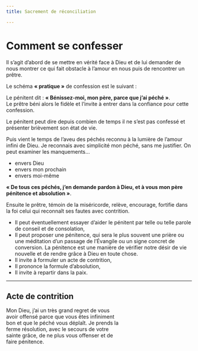 ```yaml
---
title: Sacrement de réconciliation

---
```


# Comment se confesser


Il s’agit d’abord de se mettre en vérité face à Dieu et de lui demander de nous montrer ce qui fait obstacle à l’amour en nous puis de rencontrer un prêtre.

Le schéma **« pratique »** de confession est le suivant :

Le pénitent dit : **« Bénissez-moi, mon père, parce que j’ai péché »**. \
Le prêtre béni alors le fidèle et l’invite à entrer dans la confiance pour cette confession.

Le pénitent peut dire depuis combien de temps il ne s’est pas confessé et présenter brièvement son état de vie.

Puis vient le temps de l’aveu des péchés reconnu à la lumière de l’amour infini de Dieu. Je reconnais avec simplicité mon péché, sans me justifier. On peut examiner les manquements… 

+ envers Dieu 
+ envers mon prochain
+ envers moi-même

**« De tous ces péchés, j’en demande pardon à Dieu, et à vous mon père pénitence et absolution »**. 

Ensuite le prêtre, témoin de la miséricorde, relève, encourage, fortifie dans la foi celui qui reconnaît ses fautes avec contrition.

+ Il peut éventuellement essayer d’aider le pénitent par telle ou telle parole de conseil et de consolation,
+ Il peut proposer une pénitence, qui sera le plus souvent une prière ou une méditation d’un passage de l’Évangile ou un signe concret de conversion. La pénitence est une manière de vérifier notre désir de vie nouvelle et de rendre grâce à Dieu en toute chose.
+ Il invite à formuler un acte de contrition,
+ Il prononce la formule d’absolution,
+ Il invite à repartir dans la paix.

---

## Acte de contrition

Mon Dieu, j’ai un très grand regret de vous \
avoir offensé parce que vous êtes infiniment \
bon et que le péché vous déplaît. Je prends la \
ferme résolution, avec le secours de votre \
sainte grâce, de ne plus vous offenser et de \
faire pénitence.


